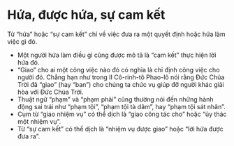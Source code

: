 # Hứa, được hứa, sự cam kết

Từ “hứa” hoặc “sự cam kết” chỉ về việc đưa ra một quyết định hoặc hứa làm việc gì đó.  
- Một người hứa làm điều gì cũng được mô tả là “cam kết” thực hiện lời hứa đó.
- “Giao” cho ai một công việc nào đó có nghĩa là chỉ định công việc cho người đó. Chẳng hạn như trong II Cô-rinh-tô Phao-lô nói rằng Đức Chúa Trời đã “giao” (hay “ban”) cho chúng ta chức vụ giúp đỡ người khác giải hòa với Đức Chúa Trời. 
- Thuật ngữ “phạm” và “phạm phải” cũng thường nói đến những hành động sai trái như “phạm tội”, “phạm tội tà dâm”, hay “phạm tội sát nhân”.
- Cụm từ “giao nhiệm vụ” có thể dịch là “giao công tác cho” hoặc “ủy thác một nhiệm vụ”.
- Từ “sự cam kết” có thể dịch là “nhiệm vụ được giao” hoặc “lời hứa được đưa ra”.

